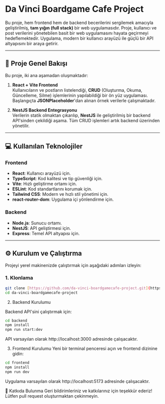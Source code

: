 # Da Vinci Boardgame Cafe Project

Bu proje, hem frontend hem de backend becerilerini sergilemek amacıyla geliştirilmiş, **tam yığın (full stack)** bir web uygulamasıdır. Proje, kullanıcı ve post verilerini yönetebilen basit bir web uygulamasını hayata geçirmeyi hedeflemektedir. Uygulama, modern bir kullanıcı arayüzü ile güçlü bir API altyapısını bir araya getirir.

---

## 🚀 Proje Genel Bakışı

Bu proje, iki ana aşamadan oluşmaktadır:

1. **React + Vite Frontend**  
   Kullanıcıların ve postların listelendiği, **CRUD** (Oluşturma, Okuma, Güncelleme, Silme) işlemlerinin yapılabildiği bir ön yüz uygulaması. Başlangıçta **JSONPlaceholder**'dan alınan örnek verilerle çalışmaktadır.

2. **NestJS Backend Entegrasyonu**  
   Verilerin statik olmaktan çıkarılıp, **NestJS** ile geliştirilmiş bir backend API'sinden çekildiği aşama. Tüm CRUD işlemleri artık backend üzerinden yönetilir.

---

## 💻 Kullanılan Teknolojiler

### Frontend
- **React**: Kullanıcı arayüzü için.  
- **TypeScript**: Kod kalitesi ve tip güvenliği için.  
- **Vite**: Hızlı geliştirme ortamı için.  
- **ESLint**: Kod standartlarını korumak için.  
- **Tailwind CSS**: Modern ve hızlı stil yönetimi için.  
- **react-router-dom**: Uygulama içi yönlendirme için.  

### Backend
- **Node.js**: Sunucu ortamı.  
- **NestJS**: API geliştirmesi için.  
- **Express**: Temel API altyapısı için.  

---

## ⚙️ Kurulum ve Çalıştırma

Projeyi yerel makinenizde çalıştırmak için aşağıdaki adımları izleyin:

### 1. Klonlama
```bash
git clone [https://github.com/da-vinci-boardgamecafe-project.git](https://github.com/safaygt/da-vinci-boardgamecafe-project.git)
cd da-vinci-boardgamecafe-project
```

2. Backend Kurulumu

Backend API'sini çalıştırmak için:

```bash
cd backend
npm install
npm run start:dev
```

API varsayılan olarak http://localhost:3000
adresinde çalışacaktır.


3. Frontend Kurulumu
Yeni bir terminal penceresi açın ve frontend dizinine gidin:

```bash
cd frontend
npm install
npm run dev
```

Uygulama varsayılan olarak http://localhost:5173
adresinde çalışacaktır.


🤝 Katkıda Bulunma
Geri bildirimleriniz ve katkılarınız için teşekkür ederiz!
Lütfen pull request oluşturmaktan çekinmeyin.
